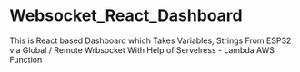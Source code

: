 # Websocket_React_Dashboard
This is React based Dashboard which Takes Variables, Strings From ESP32 via Global / Remote Wrbsocket With Help of Servelress - Lambda AWS Function
